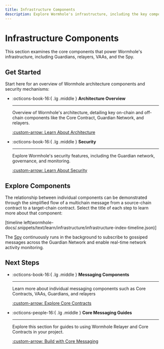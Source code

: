 ```yaml
---
title: Infrastructure Components
description: Explore Wormhole's infrastructure, including the key components that enable secure multichain communication and asset transfers across blockchain networks.
---
```


# Infrastructure Components

This section examines the core components that power Wormhole's infrastructure, including Guardians, relayers, VAAs, and the Spy. 

## Get Started

Start here for an overview of Wormhole architecture components and security mechanisms:

<div class="grid cards" markdown>

-   :octicons-book-16:{ .lg .middle } **Architecture Overview**

    ---

    Overview of Wormhole's architecture, detailing key on-chain and off-chain components like the Core Contract, Guardian Network, and relayers.

    [:custom-arrow: Learn About Architecture](/docs/learn/infrastructure/architecture/)

-   :octicons-book-16:{ .lg .middle } **Security**

    ---

    Explore Wormhole's security features, including the Guardian network, governance, and monitoring.

    [:custom-arrow: Learn About Security](/docs/learn/infrastructure/architecture/)

</div>

## Explore Components

The relationship between individual components can be demonstrated through the simplified flow of a multichain message from a source-chain contract to a target-chain contract. Select the title of each step to learn more about that component:

[timeline left(wormhole-docs/.snippets/text/learn/infrastructure/infrastructure-index-timeline.json)]

The [Spy](/docs/learn/infrastructure/spy/) continuously runs in the background to subscribe to gossiped messages across the Guardian Network and enable real-time network activity monitoring.

## Next Steps

<div class="grid cards" markdown>

-   :octicons-book-16:{ .lg .middle } **Messaging Components**

    ---

    Learn more about individual messaging components such as Core Contracts, VAAs, Guardians, and relayers

    [:custom-arrow: Explore Core Contracts](/docs/learn/infrastructure/core-contracts/)

-   :octicons-people-16:{ .lg .middle } **Core Messaging Guides**

    ---

    Explore this section for guides to using Wormhole Relayer and Core Contracts in your project.

    [:custom-arrow: Build with Core Messaging](/docs/build/core-messaging/)

</div>
